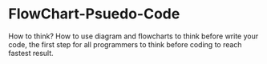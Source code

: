 # FlowChart-Psuedo-Code
How to think? How to use diagram and flowcharts to think before write your code, the first step for all programmers to think before coding to reach fastest result.
